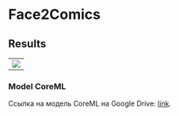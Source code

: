 # Face2Comics


## Results
||
|:---:|
|![](results/results_anime.png)|


### Model CoreML
Ссылка на модель CoreML на Google Drive: [link](https://drive.google.com/file/d/1OgxIYtzzUfKBPuLQ8KxVBP0w9Chr1xqM/view?usp=sharing).

